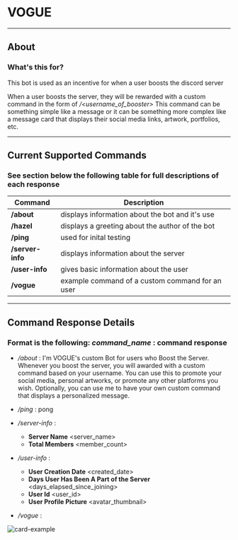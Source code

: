 # VOGUE 

---

## About

### What's this for?

This bot is used as an incentive for when a user boosts the discord server

When a user boosts the server, they will be rewarded with a custom command in the form of _/<username_of_booster>_
This command can be something simple like a message or it can be something more complex like a message card that displays their social media links, artwork, portfolios, etc.

---

## Current Supported Commands

### See section below the following table for full descriptions of each response

| Command          | Description                                     |
| ---------------- | ----------------------------------------------- |
| **/about**       | displays information about the bot and it's use |
| **/hazel**       | displays a greeting about the author of the bot |
| **/ping**        | used for inital testing                         |
| **/server-info** | displays information about the server                         |
| **/user-info**   | gives basic information about the user          |
| **/vogue**       | example command of a custom command for an user |

---

## Command Response Details

### Format is the following: *command_name* : command response

- _/about_ : I'm VOGUE's custom Bot for users who Boost the Server.
  Whenever you boost the server, you will awarded with a custom command based on your username.
  You can use this to promote your social media, personal artworks, or promote any other platforms you wish.
  Optionally, you can use me to have your own custom command that displays a personalized message.

- _/ping_ : pong


- _/server-info_ :
  - **Server Name** <server_name>
  - **Total Members** <member_count>



- _/user-info_ :
  - **User Creation Date** <created_date>
  - **Days User Has Been A Part of the Server** <days_elapsed_since_joining>
  - **User Id** <user_id>
  - **User Profile Picture** <avatar_thumbnail>


- _/vogue_ :

![card-example](https://user-images.githubusercontent.com/21233558/148636308-94f71281-edd4-4203-8922-a7dbee5fc387.png)

